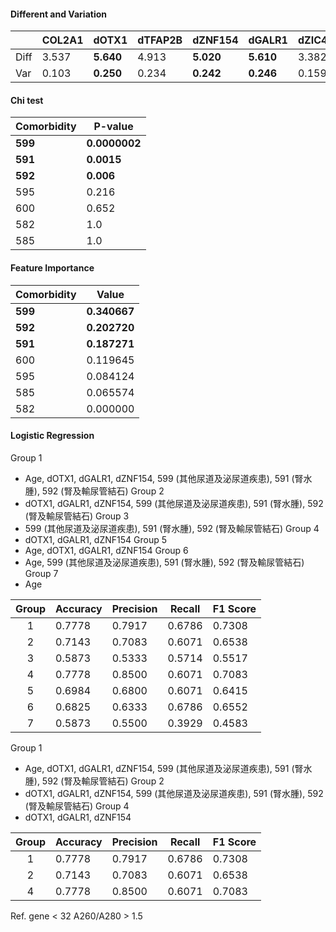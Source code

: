 #### Different and Variation 

|      | COL2A1 | **dOTX1** | dTFAP2B | **dZNF154** | **dGALR1** | dZIC4 |
| ---- | ------ | --------- | ------- | ----------- | ---------- | ----- |
| Diff | 3.537  | **5.640** | 4.913   | **5.020**   | **5.610**  | 3.382 |
| Var  | 0.103  | **0.250** | 0.234   | **0.242**   | **0.246**  | 0.159 |

#### Chi test

| Comorbidity | P-value       |
| ----------- | ------------- |
| **599**     | **0.0000002** |
| **591**     | **0.0015**    |
| **592**     | **0.006**     |
| 595         | 0.216         |
| 600         | 0.652         |
| 582         | 1.0           |
| 585         | 1.0           |
#### Feature Importance
| Comorbidity | Value        |
| ----------- | ------------ |
| **599**     | **0.340667** |
| **592**     | **0.202720** |
| **591**     | **0.187271** |
| 600         | 0.119645     |
| 595         | 0.084124     |
| 585         | 0.065574     |
| 582         | 0.000000     |
#### Logistic Regression
Group 1
- Age, dOTX1, dGALR1, dZNF154, 599 (其他尿道及泌尿道疾患), 591 (腎水腫), 592 (腎及輸尿管結石)
Group 2
- dOTX1, dGALR1, dZNF154, 599 (其他尿道及泌尿道疾患), 591 (腎水腫), 592 (腎及輸尿管結石)
Group 3
- 599 (其他尿道及泌尿道疾患), 591 (腎水腫), 592 (腎及輸尿管結石)
Group 4
- dOTX1, dGALR1, dZNF154
Group 5 
- Age, dOTX1, dGALR1, dZNF154
Group 6
- Age, 599 (其他尿道及泌尿道疾患), 591 (腎水腫), 592 (腎及輸尿管結石)
Group 7
- Age

| Group | Accuracy | Precision | Recall | F1 Score |
| :---: | -------- | --------- | ------ | -------- |
|   1   | 0.7778   | 0.7917    | 0.6786 | 0.7308   |
|   2   | 0.7143   | 0.7083    | 0.6071 | 0.6538   |
|   3   | 0.5873   | 0.5333    | 0.5714 | 0.5517   |
|   4   | 0.7778   | 0.8500    | 0.6071 | 0.7083   |
|   5   | 0.6984   | 0.6800    | 0.6071 | 0.6415   |
|   6   | 0.6825   | 0.6333    | 0.6786 | 0.6552   |
|   7   | 0.5873   | 0.5500    | 0.3929 | 0.4583   |

Group 1
- Age, dOTX1, dGALR1, dZNF154, 599 (其他尿道及泌尿道疾患), 591 (腎水腫), 592 (腎及輸尿管結石)
Group 2
- dOTX1, dGALR1, dZNF154, 599 (其他尿道及泌尿道疾患), 591 (腎水腫), 592 (腎及輸尿管結石)
Group 4
- dOTX1, dGALR1, dZNF154

| Group | Accuracy | Precision | Recall | F1 Score |
| :---: | -------- | --------- | ------ | -------- |
|   1   | 0.7778   | 0.7917    | 0.6786 | 0.7308   |
|   2   | 0.7143   | 0.7083    | 0.6071 | 0.6538   |
|   4   | 0.7778   | 0.8500    | 0.6071 | 0.7083   |

Ref. gene < 32
A260/A280 > 1.5

